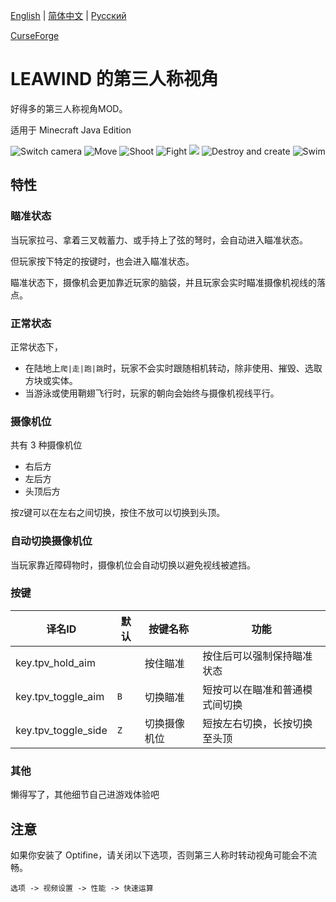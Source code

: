 [English](./README.en.md) | [简体中文](./README.md) | [Pусский](./README.ru.md)

[CurseForge](https://legacy.curseforge.com/minecraft/mc-mods/leawinds-third-person-perspective)


# LEAWIND 的第三人称视角

好得多的第三人称视角MOD。

适用于 Minecraft Java Edition

![Switch camera](https://github.com/LEAWIND/Images/blob/main/repository/Third-Person-Perspective/switch_camera.gif?raw=true)
![Move](https://github.com/LEAWIND/Images/blob/main/repository/Third-Person-Perspective/move.gif?raw=true)
![Shoot](https://github.com/LEAWIND/Images/blob/main/repository/Third-Person-Perspective/shoot.gif?raw=true)
![Fight](https://github.com/LEAWIND/Images/blob/main/repository/Third-Person-Perspective/fight.gif?raw=true)
![](https://github.com/LEAWIND/Images/blob/main/repository/Third-Person-Perspective/fly.gif?raw=true)
![Destroy and create](https://github.com/LEAWIND/Images/blob/main/repository/Third-Person-Perspective/destroy-create.gif?raw=true)
![Swim](https://github.com/LEAWIND/Images/blob/main/repository/Third-Person-Perspective/swim.gif?raw=true)



## 特性

### 瞄准状态

当玩家拉弓、拿着三叉戟蓄力、或手持上了弦的弩时，会自动进入瞄准状态。

但玩家按下特定的按键时，也会进入瞄准状态。

瞄准状态下，摄像机会更加靠近玩家的脑袋，并且玩家会实时瞄准摄像机视线的落点。

### 正常状态

正常状态下，

* 在陆地上`爬|走|跑|跳`时，玩家不会实时跟随相机转动，除非使用、摧毁、选取方块或实体。
* 当游泳或使用鞘翅飞行时，玩家的朝向会始终与摄像机视线平行。

### 摄像机位

共有 3 种摄像机位

* 右后方
* 左后方
* 头顶后方

按`Z`键可以在左右之间切换，按住不放可以切换到头顶。

### 自动切换摄像机位

当玩家靠近障碍物时，摄像机位会自动切换以避免视线被遮挡。

### 按键

| 译名ID              | 默认 | 按键名称     | 功能                           |
| ------------------- | ---- | ------------ | ------------------------------ |
| key.tpv_hold_aim    |      | 按住瞄准     | 按住后可以强制保持瞄准状态     |
| key.tpv_toggle_aim  | `B`  | 切换瞄准     | 短按可以在瞄准和普通模式间切换 |
| key.tpv_toggle_side | `Z`  | 切换摄像机位 | 短按左右切换，长按切换至头顶   |

### 其他

懒得写了，其他细节自己进游戏体验吧

## 注意

如果你安装了 Optifine，请关闭以下选项，否则第三人称时转动视角可能会不流畅。

`选项 -> 视频设置 -> 性能 -> 快速运算`
